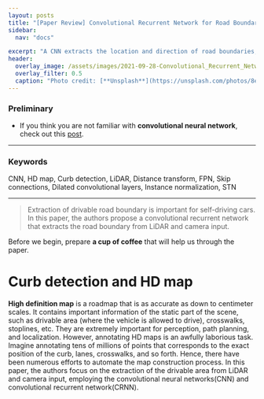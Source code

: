 ```yaml
---
layout: posts
title: "[Paper Review] Convolutional Recurrent Network for Road Boundary Extraction"
sidebar:
  nav: "docs"

excerpt: "A CNN extracts the location and direction of road boundaries, and a CRNN outputs a polyline representation"
header:
  overlay_image: /assets/images/2021-09-28-Convolutional_Recurrent_Network_for_Road_Boundary_Extraction/header.PNG
  overlay_filter: 0.5
  caption: "Photo credit: [**Unsplash**](https://unsplash.com/photos/8e2gal_GIE8)"
---
```


### Preliminary
- If you think you are not familiar with **convolutional neural network**, check out this [post](https://www.youtube.com).

---

### Keywords
CNN, HD map, Curb detection, LiDAR, Distance transform, FPN, Skip connections, Dilated convolutional layers, Instance normalization, STN

---
> Extraction of drivable road boundary is important for self-driving cars. In this paper, the authors propose a convolutional recurrent network that extracts the road boundary from LiDAR and camera input.

Before we begin, prepare **a cup of coffee** that will help us through the paper.

# Curb detection and HD map
**High definition map** is a roadmap that is as accurate as down to centimeter scales. It contains important information of the static part of the scene, such as drivable area (where the vehicle is allowed to drive), crosswalks, stoplines, etc. They are extremely important for perception, path planning, and localization.
However, annotating HD maps is an awfully laborious task. Imagine annotating tens of millions of points that corresponds to the exact position of the curb, lanes, crosswalks, and so forth. Hence, there have been numerous efforts to automate the map construction process.
In this paper, the authors focus on the extraction of the drivable area from LiDAR and camera input, employing  the convolutional neural networks(CNN) and convolutional recurrent network(CRNN).